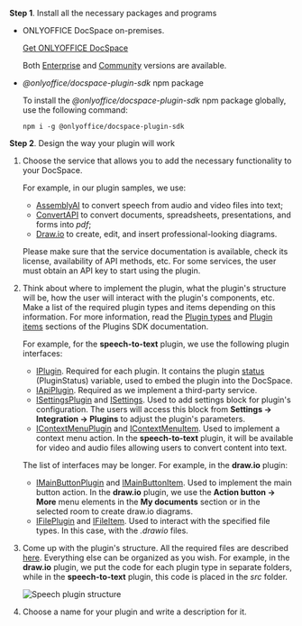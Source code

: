 **Step 1**. Install all the necessary packages and programs

* ONLYOFFICE DocSpace on-premises.

  [Get ONLYOFFICE DocSpace](https://www.onlyoffice.com/download-docspace.aspx?from=api#docspace-enterprise)

  Both [Enterprise](https://helpcenter.onlyoffice.com/installation/docspace-enterprise-index.aspx?from=api) and [Community](https://helpcenter.onlyoffice.com/installation/docspace-community-index.aspx?from=api) versions are available.

* *@onlyoffice/docspace-plugin-sdk* npm package

  To install the *@onlyoffice/docspace-plugin-sdk* npm package globally, use the following command:

  ```
  npm i -g @onlyoffice/docspace-plugin-sdk
  ```

**Step 2**. Design the way your plugin will work

1. Choose the service that allows you to add the necessary functionality to your DocSpace.

   For example, in our plugin samples, we use:

   * [AssemblyAI](https://www.assemblyai.com/) to convert speech from audio and video files into text;
   * [ConvertAPI](https://www.convertapi.com/) to convert documents, spreadsheets, presentations, and forms into *pdf*;
   * [Draw.io](https://www.drawio.com/) to create, edit, and insert professional-looking diagrams.

   Please make sure that the service documentation is available, check its license, availability of API methods, etc. For some services, the user must obtain an API key to start using the plugin.

2. Think about where to implement the plugin, what the plugin's structure will be, how the user will interact with the plugin's components, etc. Make a list of the required plugin types and items depending on this information. For more information, read the [Plugin types](/docspace/pluginssdk/codingplugin/plugintypes) and [Plugin items](/docspace/pluginssdk/codingplugin/pluginitems) sections of the Plugins SDK documentation.

   For example, for the **speech-to-text** plugin, we use the following plugin interfaces:

   * [IPlugin](/docspace/pluginssdk/codingplugin/plugintypes/plugin). Required for each plugin. It contains the plugin [status](/docspace/pluginssdk/codingplugin/plugintypes/plugin#status) (PluginStatus) variable, used to embed the plugin into the DocSpace.
   * [IApiPlugin](/docspace/pluginssdk/codingplugin/plugintypes/apiplugin). Required as we implement a third-party service.
   * [ISettingsPlugin](/docspace/pluginssdk/codingplugin/plugintypes/settingsplugin) and [ISettings](https://github.com/ONLYOFFICE/docspace-plugin-sdk/blob/master/src/interfaces/settings/ISettings.ts). Used to add settings block for plugin's configuration. The users will access this block from **Settings -> Integration -> Plugins** to adjust the plugin's parameters.
   * [IContextMenuPlugin](/docspace/pluginssdk/codingplugin/plugintypes/contextmenuplugin) and [IContextMenuItem](/docspace/pluginssdk/codingplugin/pluginitems/contextmenuitem). Used to implement a context menu action. In the **speech-to-text** plugin, it will be available for video and audio files allowing users to convert content into text.

   The list of interfaces may be longer. For example, in the **draw\.io** plugin:

   * [IMainButtonPlugin](/docspace/pluginssdk/codingplugin/plugintypes/mainbuttonplugin) and [IMainButtonItem](/docspace/pluginssdk/codingplugin/pluginitems/mainbuttonitem). Used to implement the main button action. In the **draw\.io** plugin, we use the **Action button -> More** menu elements in the **My documents** section or in the selected room to create draw\.io diagrams.
   * [IFilePlugin](/docspace/pluginssdk/codingplugin/plugintypes/fileplugin) and [IFileItem](/docspace/pluginssdk/codingplugin/pluginitems/fileitem). Used to interact with the specified file types. In this case, with the *.drawio* files.

3. Come up with the plugin's structure. All the required files are described [here](/docspace/pluginssdk/structure). Everything else can be organized as you wish. For example, in the **draw\.io** plugin, we put the code for each plugin type in separate folders, while in the **speech-to-text** plugin, this code is placed in the *src* folder.

   ![Speech plugin structure](/docspace/speech-plugin-structure.png)

4. Choose a name for your plugin and write a description for it.
